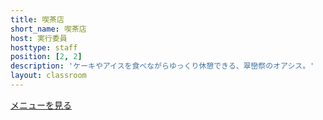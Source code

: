 ```yaml
---
title: 喫茶店
short_name: 喫茶店
host: 実行委員
hosttype: staff
position: [2, 2]
description: 'ケーキやアイスを食べながらゆっくり休憩できる、翠巒祭のオアシス。'
layout: classroom
---
```


[メニューを見る](/foods#喫茶店)